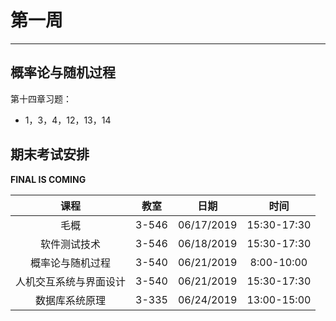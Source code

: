 # 第一周  
---  
## 概率论与随机过程  
第十四章习题：  
- 1，3，4，12，13，14  

## 期末考试安排  
**FINAL IS COMING**  
  
|课程|教室|日期|时间|  
|:--:|:--:|:--:|:--:|  
|毛概|3-546|06/17/2019|15:30-17:30|  
|软件测试技术|3-546|06/18/2019|15:30-17:30|  
|概率论与随机过程|3-540|06/21/2019|8:00-10:00|  
|人机交互系统与界面设计|3-540|06/21/2019|15:30-17:30|  
|数据库系统原理|3-335|06/24/2019|13:00-15:00|  